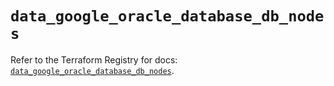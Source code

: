 # `data_google_oracle_database_db_nodes`

Refer to the Terraform Registry for docs: [`data_google_oracle_database_db_nodes`](https://registry.terraform.io/providers/hashicorp/google/6.21.0/docs/data-sources/oracle_database_db_nodes).
